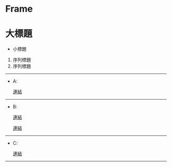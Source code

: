# Frame</p>
# 大標題
* 小標題
1. 序列標題
2. 序列標題
----
* A: </p>
[連結](#Frame)
----
* B: </p>
[連結](URL)</p>
[連結](URL)
----
* C: </p>
[連結](URL)
----

